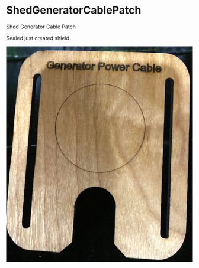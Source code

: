 # ShedGeneratorCablePatch
Shed Generator Cable Patch


Sealed just created shield

![Sealed Shield](images/GeneratorCableShield.png)
